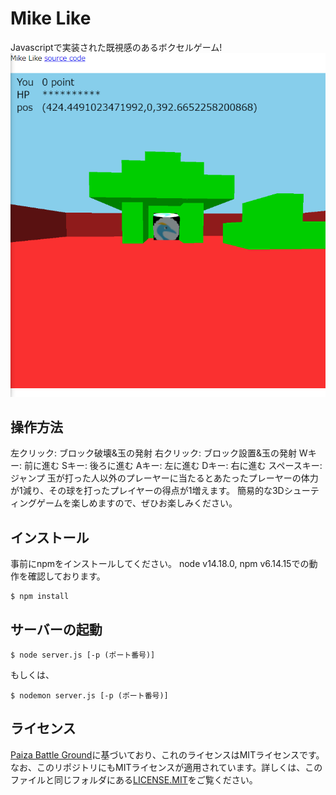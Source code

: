 # Mike Like
Javascriptで実装された既視感のあるボクセルゲーム!
![プレイ風景のスクリーンショット](screen_shots/sc0.PNG)
## 操作方法
左クリック: ブロック破壊&玉の発射
右クリック: ブロック設置&玉の発射
Wキー: 前に進む
Sキー: 後ろに進む
Aキー: 左に進む
Dキー: 右に進む
スペースキー: ジャンプ
玉が打った人以外のプレーヤーに当たるとあたったプレーヤーの体力が1減り、その球を打ったプレイヤーの得点が1増えます。
簡易的な3Dシューティングゲームを楽しめますので、ぜひお楽しみください。

## インストール
事前にnpmをインストールしてください。
node v14.18.0, npm v6.14.15での動作を確認しております。
```
$ npm install
```

## サーバーの起動
```
$ node server.js [-p (ポート番号)]
```
もしくは、
```
$ nodemon server.js [-p (ポート番号)]
```
## ライセンス
[Paiza Battle Ground](https://github.com/yoshiokatsuneo/paiza-battle-ground)に基づいており、これのライセンスはMITライセンスです。なお、このリポジトリにもMITライセンスが適用されています。詳しくは、このファイルと同じフォルダにある[LICENSE.MIT](LICENSE.MIT)をご覧ください。
